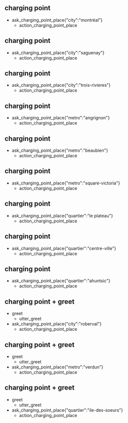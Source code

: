 ## charging point
* ask_charging_point_place{"city":"montréal"}
  - action_charging_point_place

## charging point
* ask_charging_point_place{"city":"saguenay"}
  - action_charging_point_place

## charging point
* ask_charging_point_place{"city":"trois-rivieres"}
  - action_charging_point_place

## charging point
* ask_charging_point_place{"metro":"angrignon"}
  - action_charging_point_place

## charging point
* ask_charging_point_place{"metro":"beaubien"}
  - action_charging_point_place

## charging point
* ask_charging_point_place{"metro":"square-victoria"}
  - action_charging_point_place

## charging point
* ask_charging_point_place{"quartier":"le plateau"}
  - action_charging_point_place

## charging point
* ask_charging_point_place{"quartier":"centre-ville"}
  - action_charging_point_place

## charging point
* ask_charging_point_place{"quartier":"ahuntsic"}
  - action_charging_point_place


## charging point + greet
* greet
  - utter_greet
* ask_charging_point_place{"city":"roberval"}
  - action_charging_point_place

## charging point + greet
* greet
  - utter_greet
* ask_charging_point_place{"metro":"verdun"}
  - action_charging_point_place

## charging point + greet
* greet
  - utter_greet
* ask_charging_point_place{"quartier":"ile-des-soeurs"}
  - action_charging_point_place
